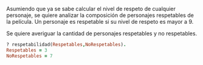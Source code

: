 Asumiendo que ya se sabe calcular el nivel de respeto de cualquier personaje, se quiere analizar la composición de personajes respetables de la película.
Un personaje es respetable si su nivel de respeto es mayor a 9.

Se quiere averiguar la cantidad de personajes respetables y no respetables. 

```prolog
? respetabilidad(Respetables,NoRespetables).
Respetables = 3
NoRespetables = 7
```

